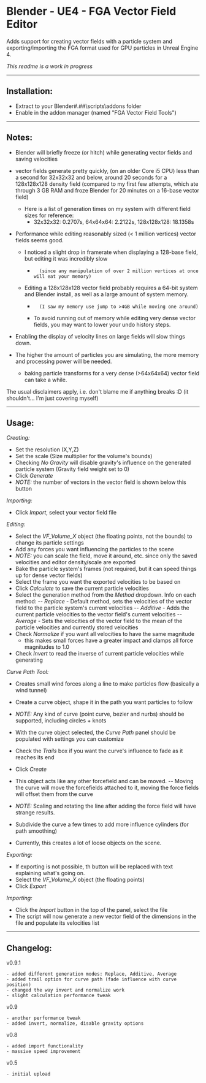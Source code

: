 Blender - UE4 - FGA Vector Field Editor
=======================================

Adds support for creating vector fields with a particle system and exporting/importing the FGA format used for GPU particles in Unreal Engine 4.


*This readme is a work in progress*


-------------------------------------------------------------------------------------------------------


Installation:
-------------

- Extract to your Blender\#.##\scripts\addons folder
- Enable in the addon manager (named "FGA Vector Field Tools")

---------------------------------------------------------------------------------------------------------


Notes:
------

- Blender will briefly freeze (or hitch) while generating vector fields and saving velocities
- vector fields generate pretty quickly, (on an older Core i5 CPU) less than a second for 32x32x32 and below, around 20 seconds for a 128x128x128 density field
(compared to my first few attempts, which ate through 3 GB RAM and froze Blender for 20 minutes on a 16-base vector field)
	- Here is a list of generation times on my system with different field sizes for reference:
		- 32x32x32: 0.2707s, 64x64x64: 2.2122s, 128x128x128: 18.1358s

- Performance while editing reasonably sized (< 1 million vertices) vector fields seems good.
	- I noticed a slight drop in framerate when displaying a 128-base field, but editing it was incredibly slow
		-		(since any manipulation of over 2 million vertices at once will eat your memory)
	- Editing a 128x128x128 vector field probably requires a 64-bit system and Blender install, as well as a large amount of system memory.
		- 		(I saw my memory use jump to >4GB while moving one around)
		- To avoid running out of memory while editing very dense vector fields, you may want to lower your undo history steps.

- Enabling the display of velocity lines on large fields will slow things down.

- The higher the amount of particles you are simulating, the more memory and processing power will be needed.
	- baking particle transforms for a very dense (>64x64x64) vector field can take a while.


The usual disclaimers apply, i.e. don't blame me if anything breaks :D (it shouldn't... I'm just covering myself)

-------------------------------------------------------------------------------------------------------


Usage:
------


*Creating:*

- Set the resolution (X,Y,Z)
- Set the scale (Size multiplier for the volume's bounds)
- Checking *No Gravity* will disable gravity's influence on the generated particle system (Gravity field weight set to 0)
- Click *Generate*
- *NOTE:* the number of vectors in the vector field is shown below this button


*Importing:*

- Click *Import*, select your vector field file


*Editing:*

- Select the *VF_Volume_X* object (the floating points, not the bounds) to change its particle settings
- Add any forces you want influencing the particles to the scene
- *NOTE:* you can scale the field, move it around, etc. since only the saved velocities and editor density/scale are exported
- Bake the particle system's frames (not required, but it can speed things up for dense vector fields)
- Select the frame you want the exported velocities to be based on
- Click *Calculate* to save the current particle velocities
- Select the generation method from the *Method* dropdown. Info on each method:
	-- *Replace*  	- Default method, sets the velocities of the vector field to the particle system's current velocities
	-- *Additive* 	- Adds the current particle velocities to the vector field's current velocities
	-- *Average*	- Sets the velocities of the vector field to the mean of the particle velocities and currently stored velocities
- Check *Normalize* if you want all velocities to have the same magnitude
	- this makes small forces have a greater impact and clamps all force magnitudes to 1.0
- Check *Invert* to read the inverse of current particle velocities while generating


*Curve Path Tool:*

- Creates small wind forces along a line to make particles flow (basically a wind tunnel)

- Create a curve object, shape it in the path you want particles to follow
- *NOTE:* Any kind of curve (point curve, bezier and nurbs) should be supported, including circles + knots
- With the curve object selected, the *Curve Path* panel should be populated with settings you can customize
- Check the *Trails* box if you want the curve's influence to fade as it reaches its end
- Click *Create*
- This object acts like any other forcefield and can be moved.
	-- Moving the curve will move the forcefields attached to it, moving the force fields will offset them from the curve

- *NOTE:* Scaling and rotating the line after adding the force field will have strange results.
- Subdivide the curve a few times to add more influence cylinders (for path smoothing)
- Currently, this creates a lot of loose objects on the scene.


*Exporting:*

- If exporting is not possible, th button will be replaced with text explaining what's going on.
- Select the *VF_Volume_X* object (the floating points)
- Click *Export*


*Importing:*

- Click the *Import* button in the top of the panel, select the file
- The script will now generate a new vector field of the dimensions in the file and populate its velocities list



--------------------------------------------------------------------------------------------------------------

Changelog:
----------

v0.9.1

	- added different generation modes: Replace, Additive, Average
	- added trail option for curve path (fade influence with curve position)
	- changed the way invert and normalize work
	- slight calculation performance tweak

v0.9

	- another performance tweak
	- added invert, normalize, disable gravity options

v0.8 

	- added import functionality
	- massive speed improvement

v0.5 

	- initial upload

